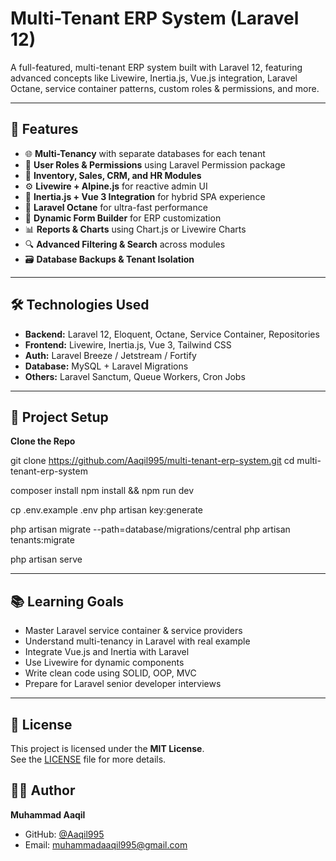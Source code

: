 # Multi-Tenant ERP System (Laravel 12)

A full-featured, multi-tenant ERP system built with Laravel 12, featuring advanced concepts like Livewire, Inertia.js, Vue.js integration, Laravel Octane, service container patterns, custom roles & permissions, and more.

---

## 🚀 Features

- 🌐 **Multi-Tenancy** with separate databases for each tenant
- 🔐 **User Roles & Permissions** using Laravel Permission package
- 🧾 **Inventory, Sales, CRM, and HR Modules**
- ⚙️ **Livewire + Alpine.js** for reactive admin UI
- 🧩 **Inertia.js + Vue 3 Integration** for hybrid SPA experience
- 🚅 **Laravel Octane** for ultra-fast performance
- 🔄 **Dynamic Form Builder** for ERP customization
- 📊 **Reports & Charts** using Chart.js or Livewire Charts
- 🔍 **Advanced Filtering & Search** across modules
- 🗃️ **Database Backups & Tenant Isolation**

---

## 🛠️ Technologies Used

- **Backend:** Laravel 12, Eloquent, Octane, Service Container, Repositories
- **Frontend:** Livewire, Inertia.js, Vue 3, Tailwind CSS
- **Auth:** Laravel Breeze / Jetstream / Fortify
- **Database:** MySQL + Laravel Migrations
- **Others:** Laravel Sanctum, Queue Workers, Cron Jobs

---

## 📁 Project Setup

**Clone the Repo**

git clone https://github.com/Aaqil995/multi-tenant-erp-system.git
cd multi-tenant-erp-system

composer install
npm install && npm run dev

cp .env.example .env
php artisan key:generate

php artisan migrate --path=database/migrations/central
php artisan tenants:migrate

php artisan serve

---

## 📚 Learning Goals

- Master Laravel service container & service providers
- Understand multi-tenancy in Laravel with real example
- Integrate Vue.js and Inertia with Laravel
- Use Livewire for dynamic components
- Write clean code using SOLID, OOP, MVC
- Prepare for Laravel senior developer interviews

---

## 📝 License

This project is licensed under the **MIT License**.  
See the [LICENSE](LICENSE) file for more details.


## 👨‍💻 Author

**Muhammad Aaqil**

- GitHub: [@Aaqil995](https://github.com/Aaqil995)
- Email: muhammadaaqil995@gmail.com



